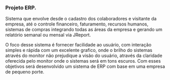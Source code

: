 ### Projeto ERP.
Sistema que envolve desde o cadastro dos colaboradores e visitante da empresa,
até o controle financeiro, faturamento, recursos humanos, sistemas de compras integrando todas as áreas da empresa e gerando um relatório semanal ou mensal via JReport.

O foco desse sistema é fornecer facilidade ao usuário, com interação simples e rápida com um excelente grafico, onde o brilho do sistemas através do monitor não prejudique a visão do usuário, através da claridade oferecida pelo monitor onde o sistemas será em tons escuros. Com esses objetivos será desenvolvido um sistema de ERP com base em uma empresa de pequeno porte.
